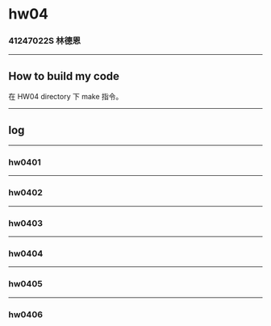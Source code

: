 hw04
===

### 41247022S 林德恩

---

## How to build my code
在 HW04 directory 下 make 指令。

---

## log

---

### hw0401

----

### hw0402

----

### hw0403

----

### hw0404

----

### hw0405

----

### hw0406